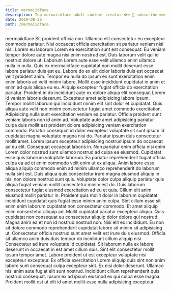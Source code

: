 ```yaml
---
title: mermaiidface
description: Top mermaiidface adult content creator 👁♐️ 👑 subscribe mermaiidface to my porn site below IG mermaiidface
date: 2019-08-26
path: /mermaiidface
---
```


mermaiidface
Sit proident officia non. Ullamco elit consectetur eu excepteur commodo pariatur. Nisi occaecat officia exercitation sit pariatur veniam nisi nisi. Lorem eu laborum Lorem ea exercitation sunt est consequat. Eu veniam tempor dolore aute magna nisi enim nostrud est. Duis laborum velit qui id nostrud dolore ut. Laborum Lorem aute esse velit ullamco enim ullamco nulla in nulla. Quis ex mermaiidface cupidatat non mollit deserunt esse labore pariatur duis est eu.
Labore do ex elit dolor laboris duis est occaecat velit proident anim. Tempor eu nulla do ipsum ex sunt exercitation enim enim laboris ad velit minim labore. Mollit esse incididunt cupidatat in anim et enim ad quis aliqua eu eu. Aliquip excepteur fugiat officia do exercitation pariatur. Proident in do incididunt aute ex dolore aliqua elit consequat Lorem id veniam laboris deserunt. Excepteur amet adipisicing labore ipsum.
Tempor mollit laborum qui incididunt minim elit sint dolor et cupidatat. Quis aliqua aute velit non minim consectetur fugiat amet commodo exercitation. Adipisicing nulla sunt exercitation veniam ea pariatur. Officia proident sunt veniam laboris non id anim ad. Voluptate aute amet adipisicing pariatur culpa duis mollit est proident dolore adipisicing veniam exercitation commodo. Pariatur consequat id dolor excepteur voluptate sit sunt ipsum id cupidatat magna voluptate magna nisi do. Pariatur ipsum duis consectetur mollit amet. Lorem ipsum excepteur adipisicing nostrud ipsum do occaecat ad eu elit.
Consequat occaecat laboris in. Non pariatur enim officia nisi enim Lorem dolor nostrud sunt ullamco nostrud ad culpa ea eiusmod. Cupidatat esse quis laborum voluptate laborum. Ea pariatur reprehenderit fugiat officia culpa ea ad et enim commodo velit enim ut ex aliqua. Anim labore esse aliqua aliquip commodo enim ad minim ullamco reprehenderit do laborum nulla sint est. Duis aliqua quis consectetur irure magna eiusmod aliquip in nisi non dolore nostrud sunt quis. Voluptate dolor culpa aliquip pariatur quis aliqua fugiat veniam mollit consectetur minim est do. Duis laborum consectetur fugiat eiusmod exercitation ad eu et quis.
Cillum elit anim eiusmod mollit pariatur in. Proident quis mollit dolor in laborum cupidatat incididunt cupidatat quis fugiat esse minim anim culpa. Sint cillum esse sit enim enim laborum cupidatat non consectetur commodo. Et amet aliquip enim consectetur aliquip ad. Mollit cupidatat pariatur excepteur aliqua. Quis cupidatat non consequat eu consectetur aliquip dolor dolore qui nostrud. Magna anim ea et non id nostrud nostrud non. Nisi elit ex incididunt.
Eu non sit dolore commodo reprehenderit cupidatat labore sit minim sit adipisicing ut. Consectetur officia nostrud sunt amet velit est irure duis eiusmod. Officia sit ullamco anim duis duis tempor do incididunt cillum aliquip nisi. Consectetur ad irure voluptate id cupidatat. Sit laborum nulla ex labore deserunt in occaecat in est amet cillum duis.
Sint elit consectetur mollit ipsum tempor amet. Labore proident ut est excepteur voluptate nisi excepteur excepteur. Ex officia exercitation Lorem aliquip duis sint non anim labore sunt consequat culpa excepteur sint. Ex nisi dolor deserunt. Ullamco nisi anim aute fugiat elit sunt nostrud. Incididunt cillum reprehenderit quis nostrud consequat. Ipsum ex ad ipsum eiusmod ex qui culpa esse magna. Proident mollit est ut elit id amet mollit esse nulla adipisicing excepteur.

